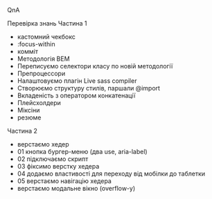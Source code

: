 QnA

Перевірка знань Частина 1

- кастомний чекбокс
- :focus-within
- комміт
- Методологія ВЕМ
- Переписуємо селектори класу по новій методології
- Препроцессори
- Налаштовуємо плагін Live sass compiler
- Створюємо структуру стилів, паршали @import
- Вкладеність з оператором конкатенації
- Плейсхолдери
- Міксіни
- резюме

Частина 2

- верстаємо хедер
- 01 кнопка бургер-меню (два use, aria-label)
- 02 підключаємо скрипт
- 03 фіксимо верстку хедера
- 04 додаємо властивості для переходу від мобілки до таблетки
- 05 верстаємо навігацію хедера
- верстаємо модальне вікно (overflow-y)

